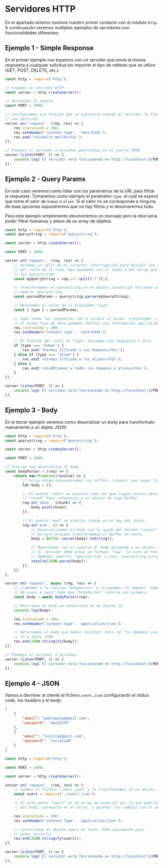 # Servidores HTTP

En el apartado anterior tuvimos nuestro primer contacto con el módulo `http`. A continuación veremos múltiples ejemplos de servidores con funcionalidades diferentes.

## Ejemplo 1 - Simple Response

En el primer ejemplo nos topamos con un servidor que envía la misma respuesta a cualquier solicitud sin importar el tipo de método que se utilice (GET, POST, DELETE, etc.).

```javascript
const http = require('http');

// Creamos un servidor HTTP.
const server = http.createServer();

// Definimos el puerto.
const PORT = 3000;

// Configuramos una función que se ejecutará cuando al servidor le llegue
// una petición.
server.on('request', (req, res) => {
    res.statusCode = 200;
    res.setHeader('Content-type', 'text/html');
    res.end('<h1>Hello World</h1>');
});

// Ponemos el servidor a escuchar peticiones en el puerto 3000.
server.listen(PORT, () => {
    console.log(`El servidor está funcionando en http://localhost:${PORT}`);
});
```

## Ejemplo 2 - Query Params

En este caso veremos como lidiar con los parámetros de la _URL_ para filtrar la respuesta. Tomaremos como ejemplo el parámetro `type`, el cuál se espera que tome el valor de `human` o `alien`. Si el valor no se corresponde a ninguna de esas opciones supondremos que no hay filtros y lo devolveremos todo.

Para este ejemplo simplemente devolveremos un mensaje pero la idea sería poder filtrar humanos y aliens de un array de objetos.

```javascript
const http = require('http');
const querystring = require('querystring');

const server = http.createServer();

const PORT = 3000;

server.on('request', (req, res) => {
    // Hacemos un split en el caracter interrogación para dividir los queryparams
    // del resto de la ruta. Nos quedamos con el index 1 del array que se genera
    // (el querystring).
    const myQueryString = req.url.split('?')[1];

    // Transformamos el querystring en un objeto JavaScript haciendo uso de core
    // module "querystring".
    const parsedParams = querystring.parse(myQueryString);

    // Obtenemos el valor de la propiedad "type".
    const { type } = parsedParams;

    // Como todas las respuestas van a recibir el mismo "statusCode" y van a enviar
    // el mismo tipo de dato podemos definir esa información aquí mismo.
    res.statusCode = 200;
    res.setHeader('Content-type', 'text/html');

    // En función del valor de "type" enviamos una respuesta u otra.
    if (type === 'human') {
        res.end('<h1>Has filtrado a los humanos</h1>');
    } else if (type === 'alien') {
        res.end('<h1>Has filtrado a los aliens</h1>');
    } else {
        res.end('<h1>Obtienes a todos los humanos y aliens</h1>');
    }
});

server.listen(PORT, () => {
    console.log(`El servidor está funcionando en http://localhost:${PORT}`);
});
```

## Ejemplo 3 - Body

En el tercer ejemplo veremos como deserializar un body para transformalo nuevamente a un objeto _JSON_.

```javascript
const http = require('http');
const querystring = require('querystring');

const server = http.createServer();

const PORT = 3000;

// Función que deserializa el body.
const bodyParser = (req) => {
    return new Promise((resolve) => {
        // Array donde almacenaremos los buffers (chunks) que vayan llegando.
        let body = [];

        // El evento "data" se ejecuta cada vez que llegan nuevos datos. El parámetro
        // "chunk" hace referencia a un objeto de tipo Buffer.
        req.on('data', (chunk) => {
            body.push(chunk);
        });

        // El evento "end" se ejecuta cuando ya no hay más datos.
        req.on('end', () => {
            // Deserializamos el body con la ayuda del método "concat" seguido de "toString".
            // En este proceso transformamos el Buffer en texto.
            body = Buffer.concat(body).toString();

            // Retornamos con el resolve el body parseado a un objeto JS. ¡OJO! El body que recibe
            // el servidor debe estar en formato "raw". Si está en formato "x-www-form-urlencoded"
            // debemos importar "querystring" y usar "querystring.parse(body)"
            resolve(JSON.parse(body));
        });
    });
};

server.on('request', async (req, res) => {
    // Llamamos a la función "bodyParser" y le pasamos la request. Debemos hacer uso
    // de async & await dado que "bodyParser" retorna una promesa.
    const body = await bodyParser(req);

    // Mostramos el body ya convertido en un objeto JS.
    console.log(body);

    res.statusCode = 200;
    res.setHeader('Content-type', 'application/json');

    // Retornamos el body que hemos recibido. Para tal fin debemos convertir el objeto
    // JS a texto JSON.
    res.end(JSON.stringify(body));
});

// Ponemos el servidor a escuchar.
server.listen(PORT, () => {
    console.log(`El servidor está funcionando en http://localhost:${PORT}`);
});
```

## Ejemplo 4 - JSON

Vamos a devolver al cliente el fichero `users.json` configurando el _status code_, los _headers_ y el _body_:

```json
[
    {
        "email": "pablowsky@gmail.com",
        "password": "abcd1234"
    },
    {
        "email": "luciita@gmail.com",
        "password": "lucialu28"
    }
]
```

```javascript
const http = require('http');

const PORT = 3000;

const server = http.createServer();

server.on('request', (req, res) => {
    // Leemos el fichero "users.json" y lo transformamos en un objeto JS.
    const users = require('./users.json');

    // En este punto "users" es un array de usuarios por lo que podríamos obtener un nuevo usuario
    // del body, pushearlo en el array, y guardar los cambios con el método "writeFile" de "fs"

    res.statusCode = 200;
    res.setHeader('Content-Type', 'application/json');

    // Convertimos el objeto users en texto JSON nuevamente para
    // poder enviarlo.
    res.end(JSON.stringify(users));
});

server.listen(PORT, () => {
    console.log(`El servidor está funcionando en http://localhost:${PORT}`);
});
```
